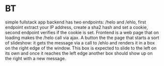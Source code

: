 # BT
simple fullstack app backend has two endpoints: /helo and /ehlo, first endpoint extract your IP address, create a sha2 hash and set a cookie,
second endpoint verifies if the cookie is set. Frontend is a web page that on loading makes the /helo call via ajax. 
A button the the page that starts a sort of slideshow: it gets the message via a call to /ehlo and renders it in a
box on the right edge of the window. This box is expected to slide to the left on its own and once it reaches the 
left edge another box should show up on the right with a new message.
